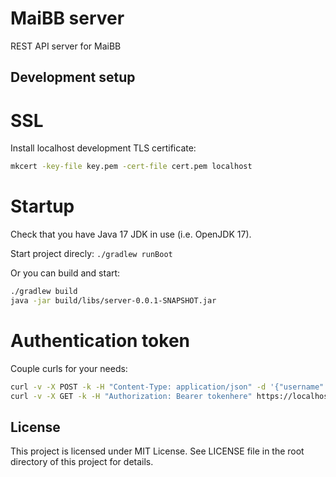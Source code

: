 # MaiBB server

REST API server for MaiBB

## Development setup

# SSL

Install localhost development TLS certificate:

```sh
mkcert -key-file key.pem -cert-file cert.pem localhost
```

# Startup

Check that you have Java 17 JDK in use (i.e. OpenJDK 17).

Start project direcly: `./gradlew runBoot`

Or you can build and start:
```sh
./gradlew build
java -jar build/libs/server-0.0.1-SNAPSHOT.jar
```

# Authentication token

Couple curls for your needs:
```sh
curl -v -X POST -k -H "Content-Type: application/json" -d '{"username":"namehere","password":"passwordhere"}' https://localhost:8443/auth/login
curl -v -X GET -k -H "Authorization: Bearer tokenhere" https://localhost:8443/hello
```

## License
This project is licensed under MIT License. See LICENSE file in the root directory of this project for details.

